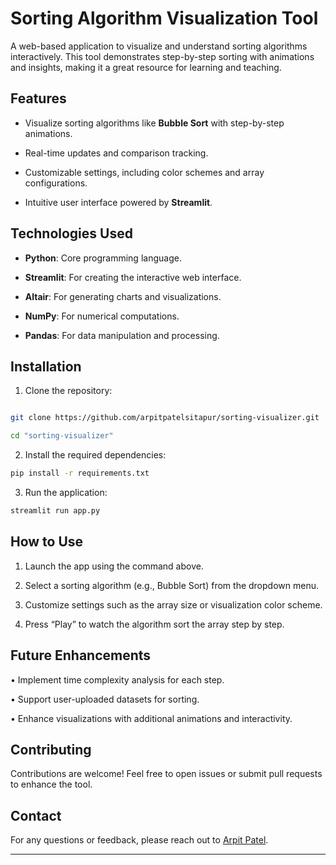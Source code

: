 # Sorting Algorithm Visualization Tool

  

A web-based application to visualize and understand sorting algorithms interactively. This tool demonstrates step-by-step sorting with animations and insights, making it a great resource for learning and teaching.

  

## Features

- Visualize sorting algorithms like ****Bubble Sort**** with step-by-step animations.

- Real-time updates and comparison tracking.

- Customizable settings, including color schemes and array configurations.

- Intuitive user interface powered by ****Streamlit****.

  

## Technologies Used

- ****Python****: Core programming language.

- ****Streamlit****: For creating the interactive web interface.

- ****Altair****: For generating charts and visualizations.

- ****NumPy****: For numerical computations.

- ****Pandas****: For data manipulation and processing.

  

## Installation

1. Clone the repository:

```bash

git clone https://github.com/arpitpatelsitapur/sorting-visualizer.git
```
```bash
cd "sorting-visualizer"
```
  

2.  Install the required dependencies:

  
```bash
pip install -r requirements.txt
```
  

  

3.  Run the application:

  
```bash
streamlit run app.py
```
  

  

  

## **How to Use**

1.  Launch the app using the command above.

2.  Select a sorting algorithm (e.g., Bubble Sort) from the dropdown menu.

3.  Customize settings such as the array size or visualization color scheme.

4.  Press “Play” to watch the algorithm sort the array step by step.

  

## **Future Enhancements**

•  Implement time complexity analysis for each step.

•  Support user-uploaded datasets for sorting.

•  Enhance visualizations with additional animations and interactivity.

  

## **Contributing**

Contributions are welcome! Feel free to open issues or submit pull requests to enhance the tool.

  



## **Contact**

  

For any questions or feedback, please reach out to [Arpit Patel](mailto:arpitaa9918@gmail.com).

---
